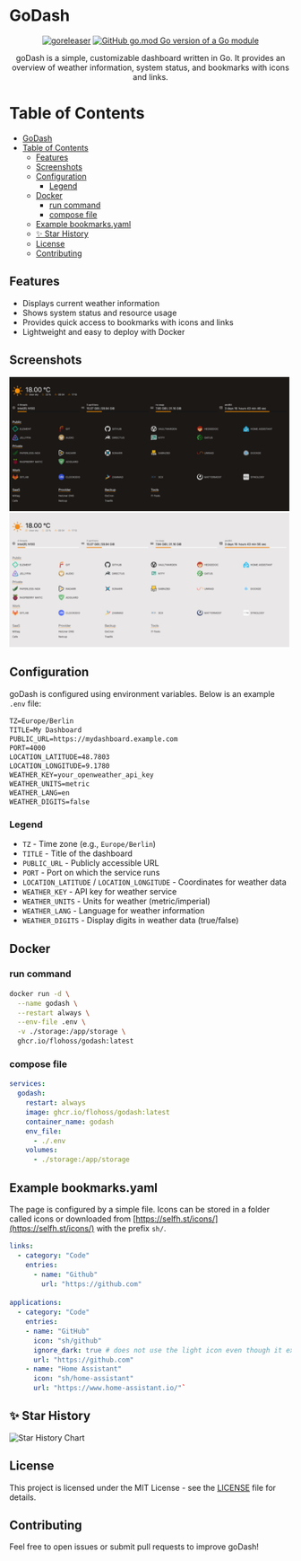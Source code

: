# GoDash

<div align="center">

[![goreleaser](https://github.com/flohoss/godash/actions/workflows/release.yaml/badge.svg?branch=main)](https://github.com/flohoss/godash/actions/workflows/release.yaml)
[![GitHub go.mod Go version of a Go module](https://img.shields.io/github/go-mod/go-version/gomods/athens.svg)](https://github.com/flohoss/godash)

goDash is a simple, customizable dashboard written in Go. It provides an overview of weather information, system status, and bookmarks with icons and links.

</div>

# Table of Contents

- [GoDash](#godash)
- [Table of Contents](#table-of-contents)
  - [Features](#features)
  - [Screenshots](#screenshots)
  - [Configuration](#configuration)
    - [Legend](#legend)
  - [Docker](#docker)
    - [run command](#run-command)
    - [compose file](#compose-file)
  - [Example bookmarks.yaml](#example-bookmarksyaml)
  - [✨ Star History](#-star-history)
  - [License](#license)
  - [Contributing](#contributing)

## Features

- Displays current weather information
- Shows system status and resource usage
- Provides quick access to bookmarks with icons and links
- Lightweight and easy to deploy with Docker

## Screenshots

<img src="img/dark.png" width="500px">

<img src="img/light.png" width="500px">

## Configuration

goDash is configured using environment variables. Below is an example `.env` file:

```
TZ=Europe/Berlin
TITLE=My Dashboard
PUBLIC_URL=https://mydashboard.example.com
PORT=4000
LOCATION_LATITUDE=48.7803
LOCATION_LONGITUDE=9.1780
WEATHER_KEY=your_openweather_api_key
WEATHER_UNITS=metric
WEATHER_LANG=en
WEATHER_DIGITS=false
```

### Legend

- `TZ` - Time zone (e.g., `Europe/Berlin`)
- `TITLE` - Title of the dashboard
- `PUBLIC_URL` - Publicly accessible URL
- `PORT` - Port on which the service runs
- `LOCATION_LATITUDE` / `LOCATION_LONGITUDE` - Coordinates for weather data
- `WEATHER_KEY` - API key for weather service
- `WEATHER_UNITS` - Units for weather (metric/imperial)
- `WEATHER_LANG` - Language for weather information
- `WEATHER_DIGITS` - Display digits in weather data (true/false)

## Docker

### run command

```sh
docker run -d \
  --name godash \
  --restart always \
  --env-file .env \
  -v ./storage:/app/storage \
  ghcr.io/flohoss/godash:latest
```

### compose file

```yaml
services:
  godash:
    restart: always
    image: ghcr.io/flohoss/godash:latest
    container_name: godash
    env_file:
      - ./.env
    volumes:
      - ./storage:/app/storage
```

## Example bookmarks.yaml

The page is configured by a simple file. Icons can be stored in a folder called icons or downloaded from [https://selfh.st/icons/](https://selfh.st/icons/) with the prefix `sh/`.

```yml
links:
  - category: "Code"
    entries:
      - name: "Github"
        url: "https://github.com"

applications:
  - category: "Code"
    entries:
    - name: "GitHub"
      icon: "sh/github"
      ignore_dark: true # does not use the light icon even though it exists in dark mode
      url: "https://github.com"
    - name: "Home Assistant"
      icon: "sh/home-assistant"
      url: "https://www.home-assistant.io/"`
```

## ✨ Star History

<picture>
  <source media="(prefers-color-scheme: dark)" srcset="https://api.star-history.com/svg?repos=flohoss/godash&type=Date&theme=dark" />
  <source media="(prefers-color-scheme: light)" srcset="https://api.star-history.com/svg?repos=flohoss/godash&type=Date" />
  <img alt="Star History Chart" src="https://api.star-history.com/svg?repos=flohoss/godash&type=Date" />
</picture>

## License

This project is licensed under the MIT License - see the [LICENSE](https://github.com/flohoss/godash/blob/main/LICENSE) file for details.

## Contributing

Feel free to open issues or submit pull requests to improve goDash!
